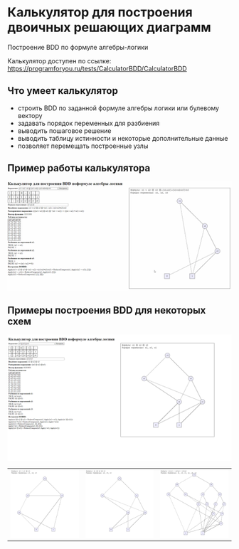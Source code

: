 # Калькулятор для построения двоичных решающих диаграмм

Построение BDD по формуле алгебры-логики

Калькулятор доступен по ссылке: https://programforyou.ru/tests/CalculatorBDD/CalculatorBDD

## Что умеет калькулятор
* строить BDD по заданной формуле алгебры логики или булевому вектору
* задавать порядок переменных для разбиения
* выводить пошаговое решение
* выводить таблицу истинности и некоторые дополнительные данные
* позволяет перемещать построенные узлы

## Пример работы калькулятора

<img src='https://github.com/dronperminov/BDDCalculator/blob/main/examples/example.gif' />

## Примеры построения BDD для некоторых схем

<img src='https://github.com/dronperminov/BDDCalculator/blob/main/examples/example.png' />

<table>
  <tr>
    <td width='33%'><img src='https://github.com/dronperminov/BDDCalculator/blob/main/examples/example1.png' /></td>
    <td width='33%'><img src='https://github.com/dronperminov/BDDCalculator/blob/main/examples/example2.png' /></td>
    <td width='33%'><img src='https://github.com/dronperminov/BDDCalculator/blob/main/examples/example3.png' /></td>
  </tr>
</table>